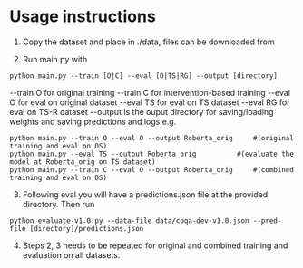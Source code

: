 # Usage instructions

1) Copy the dataset and place in ./data, files can be downloaded from 

2) Run main.py with
```
python main.py --train [O|C] --eval [O|TS|RG] --output [directory]
```

--train O for original training
--train C for intervention-based training
--eval O for eval on original dataset
--eval TS for eval on TS dataset
--eval RG for eval on TS-R dataset
--output is the ouput directory for saving/loading weights and saving predictions and logs
e.g.

```
python main.py --train O --eval O --output Roberta_orig 	#(original training and eval on OS)
python main.py --eval TS --output Roberta_orig 			#(evaluate the model at Roberta_orig on TS dataset)
python main.py --train C --eval O --output Roberta_orig 	#(combined training and eval on OS)
```

3) Following eval you will have a predictions.json file at the provided directory. Then run
```
python evaluate-v1.0.py --data-file data/coqa-dev-v1.0.json --pred-file [directory]/predictions.json
```

4) Steps 2, 3 needs to be repeated for original and combined training and evaluation on all datasets.
